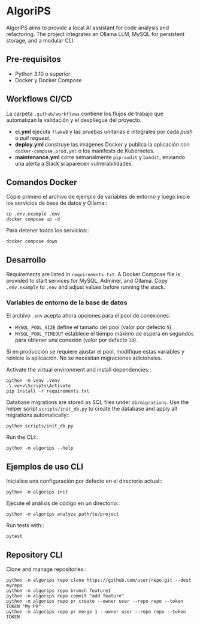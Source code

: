 # AlgoriPS

AlgoriPS aims to provide a local AI assistant for code analysis and refactoring. The
project integrates an Ollama LLM, MySQL for persistent storage, and a modular CLI.

## Pre-requisitos

* Python 3.10 o superior
* Docker y Docker Compose

## Workflows CI/CD
La carpeta `.github/workflows` contiene los flujos de trabajo que
automatizan la validación y el despliegue del proyecto.
- **ci.yml** ejecuta `flake8` y las pruebas unitarias e
  integrales por cada *push* o *pull request*.
- **deploy.yml** construye las imágenes Docker y publica la
  aplicación con `docker-compose.prod.yml` o los manifests de
  Kubernetes.
- **maintenance.yml** corre semanalmente `pip-audit` y `bandit`,
  enviando una alerta a Slack si aparecen vulnerabilidades.

## Comandos Docker

Copie primero el archivo de ejemplo de variables de entorno y luego inicie los
servicios de base de datos y Ollama::

    cp .env.example .env
    docker compose up -d

Para detener todos los servicios::

    docker compose down

## Desarrollo

Requirements are listed in `requirements.txt`. A Docker Compose file is provided to
start services for MySQL, Adminer, and Ollama. Copy `.env.example` to `.env` and
adjust values before running the stack.

### Variables de entorno de la base de datos

El archivo `.env` acepta ahora opciones para el pool de conexiones:

* `MYSQL_POOL_SIZE` define el tamaño del pool (valor por defecto `5`).
* `MYSQL_POOL_TIMEOUT` establece el tiempo máximo de espera en segundos para
  obtener una conexión (valor por defecto `30`).

Si en producción se requiere ajustar el pool, modifique estas variables y
reinicie la aplicación. No se necesitan migraciones adicionales.

Activate the virtual environment and install dependencies::

    python -m venv .venv
    .\.venv\Scripts\Activate
    pip install -r requirements.txt

Database migrations are stored as SQL files under `db/migrations`. Use the
helper script `scripts/init_db.py` to create the database and apply all
migrations automatically::

    python scripts/init_db.py

Run the CLI::

    python -m algorips --help

## Ejemplos de uso CLI

Inicialice una configuración por defecto en el directorio actual::

    python -m algorips init

Ejecute el análisis de código en un directorio::

    python -m algorips analyze path/to/project

Run tests with::

    pytest

## Repository CLI

Clone and manage repositories::

    python -m algorips repo clone https://github.com/user/repo.git --dest myrepo
    python -m algorips repo branch feature1
    python -m algorips repo commit "add feature"
    python -m algorips repo pr create --owner user --repo repo --token TOKEN "My PR"
    python -m algorips repo pr merge 1 --owner user --repo repo --token TOKEN
